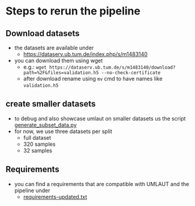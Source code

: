 # Steps to rerun the pipeline

## Download datasets
- the datasets are available under
  - https://dataserv.ub.tum.de/index.php/s/m1483140
- you can download them using wget
  - e.g.: `wget https://dataserv.ub.tum.de/s/m1483140/download?path=%2F&files=validation.h5 --no-check-certificate`
  - after download rename using `mv` cmd to have names like `validation.h5`

## create smaller datasets
- to debug and also showcase umlaut on smaller datasets us the script [generate_subset_data.py](generate_subset_data.py)
- for now, we use three datasets per split
  - full dataset
  - 320 samples
  - 32 samples

## Requirements
- you can find a requirements that are compatible with UMLAUT and the pipeline under
  - [requirements-updated.txt](requirements-updated.txt)
